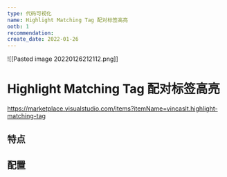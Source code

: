 ```yaml
---
type: 代码可视化
name: Highlight Matching Tag 配对标签高亮
ootb: 1
recommendation: 
create_date: 2022-01-26
---
```



![[Pasted image 20220126212112.png]]

# Highlight Matching Tag 配对标签高亮

https://marketplace.visualstudio.com/items?itemName=vincaslt.highlight-matching-tag

## 特点



## 配置
